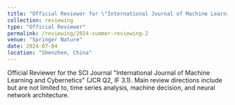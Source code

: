 ```yaml
---
title: "Official Reviewer for \"International Journal of Machine Learning and Cybernetics\""
collection: reviewing
type: "Official Reviewer"
permalink: /reviewing/2024-summer-reviewing-2
venue: "Springer Nature"
date: 2024-07-04
location: "Shenzhen, China"
---
```


Official Reviewer for the SCI Journal "International Journal of Machine Learning and Cybernetics" (JCR Q2, IF 3.1). Main review directions include but are not limited to, time series analysis, machine decision, and neural network architecture.
